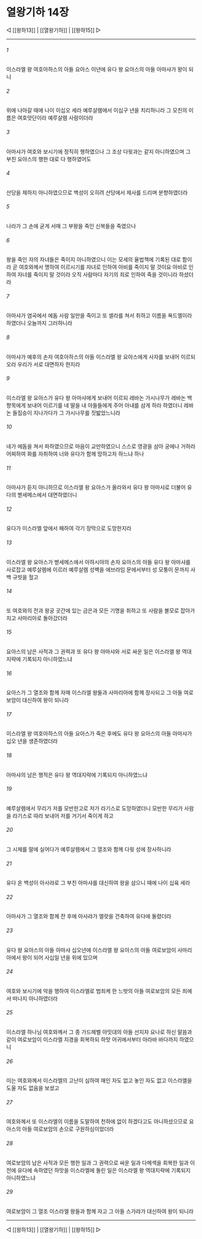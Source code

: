 # 열왕기하 14장

◁ [[왕하13]] | [[열왕기하]] | [[왕하15]] ▷
***

###### 1
이스라엘 왕 여호아하스의 아들 요아스 이년에 유다 왕 요아스의 아들 아마샤가 왕이 되니

###### 2
위에 나아갈 때에 나이 이십오 세라 예루살렘에서 이십구 년을 치리하니라 그 모친의 이름은 여호앗단이라 예루살렘 사람이더라

###### 3
아마샤가 여호와 보시기에 정직히 행하였으나 그 조상 다윗과는 같지 아니하였으며 그 부친 요아스의 행한 대로 다 행하였어도

###### 4
산당을 제하지 아니하였으므로 백성이 오히려 산당에서 제사를 드리며 분향하였더라

###### 5
나라가 그 손에 굳게 서매 그 부왕을 죽인 신복들을 죽였으나

###### 6
왕을 죽인 자의 자녀들은 죽이지 아니하였으니 이는 모세의 율법책에 기록된 대로 함이라 곧 여호와께서 명하여 이르시기를 자녀로 인하여 아비를 죽이지 말 것이요 아비로 인하여 자녀를 죽이지 말 것이라 오직 사람마다 자기의 죄로 인하여 죽을 것이니라 하셨더라

###### 7
아마샤가 염곡에서 에돔 사람 일만을 죽이고 또 셀라를 쳐서 취하고 이름을 욕드엘이라 하였더니 오늘까지 그러하니라

###### 8
아마샤가 예후의 손자 여호아하스의 아들 이스라엘 왕 요아스에게 사자를 보내어 이르되 오라 우리가 서로 대면하자 한지라

###### 9
이스라엘 왕 요아스가 유다 왕 아마샤에게 보내어 이르되 레바논 가시나무가 레바논 백향목에게 보내어 이르기를 네 딸을 내 아들들에게 주어 아내를 삼게 하라 하였더니 레바논 들짐승이 지나가다가 그 가시나무를 짓밟았느니라

###### 10
네가 에돔을 쳐서 파하였으므로 마음이 교만하였으니 스스로 영광을 삼아 궁에나 거하라 어찌하여 화를 자취하여 너와 유다가 함께 망하고자 하느냐 하나

###### 11
아마샤가 듣지 아니하므로 이스라엘 왕 요아스가 올라와서 유다 왕 아마샤로 더불어 유다의 벧세메스에서 대면하였더니

###### 12
유다가 이스라엘 앞에서 패하여 각기 장막으로 도망한지라

###### 13
이스라엘 왕 요아스가 벧세메스에서 아하시야의 손자 요아스의 아들 유다 왕 아마샤를 사로잡고 예루살렘에 이르러 예루살렘 성벽을 에브라임 문에서부터 성 모퉁이 문까지 사백 규빗을 헐고

###### 14
또 여호와의 전과 왕궁 곳간에 있는 금은과 모든 기명을 취하고 또 사람을 볼모로 잡아가지고 사마리아로 돌아갔더라

###### 15
요아스의 남은 사적과 그 권력과 또 유다 왕 아마샤와 서로 싸운 일은 이스라엘 왕 역대지략에 기록되지 아니하였느냐

###### 16
요아스가 그 열조와 함께 자매 이스라엘 왕들과 사마리아에 함께 장사되고 그 아들 여로보암이 대신하여 왕이 되니라

###### 17
이스라엘 왕 여호아하스의 아들 요아스가 죽은 후에도 유다 왕 요아스의 아들 아마샤가 십오 년을 생존하였더라

###### 18
아마샤의 남은 행적은 유다 왕 역대지략에 기록되지 아니하였느냐

###### 19
예루살렘에서 무리가 저를 모반한고로 저가 라기스로 도망하였더니 모반한 무리가 사람을 라기스로 따라 보내어 저를 거기서 죽이게 하고

###### 20
그 시체를 말에 실어다가 예루살렘에서 그 열조와 함께 다윗 성에 장사하니라

###### 21
유다 온 백성이 아사랴로 그 부친 아마샤를 대신하여 왕을 삼으니 때에 나이 십육 세라

###### 22
아마샤가 그 열조와 함께 잔 후에 아사랴가 엘랏을 건축하여 유다에 돌렸더라

###### 23
유다 왕 요아스의 아들 아마샤 십오년에 이스라엘 왕 요아스의 아들 여로보암이 사마리아에서 왕이 되어 사십일 년을 위에 있으며

###### 24
여호와 보시기에 악을 행하여 이스라엘로 범죄케 한 느밧의 아들 여로보암의 모든 죄에서 떠나지 아니하였더라

###### 25
이스라엘 하나님 여호와께서 그 종 가드헤벨 아밋대의 아들 선지자 요나로 하신 말씀과 같이 여로보암이 이스라엘 지경을 회복하되 하맛 어귀에서부터 아라바 바다까지 하였으니

###### 26
이는 여호와께서 이스라엘의 고난이 심하여 매인 자도 없고 놓인 자도 없고 이스라엘을 도울 자도 없음을 보셨고

###### 27
여호와께서 또 이스라엘의 이름을 도말하여 천하에 없이 하겠다고도 아니하셨으므로 요아스의 아들 여로보암의 손으로 구원하심이었더라

###### 28
여로보암의 남은 사적과 모든 행한 일과 그 권력으로 싸운 일과 다메섹을 회복한 일과 이전에 유다에 속하였던 하맛을 이스라엘에 돌린 일은 이스라엘 왕 역대지략에 기록되지 아니하였느냐

###### 29
여로보암이 그 열조 이스라엘 왕들과 함께 자고 그 아들 스가랴가 대신하여 왕이 되니라

***
◁ [[왕하13]] | [[열왕기하]] | [[왕하15]] ▷